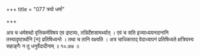 +++
title = "077 त्रयो धर्मा"

+++

अत्र च धर्मशब्दो वृत्तिकर्मविषय एव द्रष्टव्यः, तन्निर्देशसामर्थ्यात् । एवं च सति इज्याध्ययनदानानि तस्यादृष्टार्थानि [न] प्रतिषिध्यन्ते । तथा च तानि वक्ष्यति । अत्र चाधिकाराद् वेदाध्यापनं प्रतिषिध्यते क्षत्रियस्य सहाङ्गैः न तु धनुर्वेदादीनाम् ॥ १०.७७ ॥
